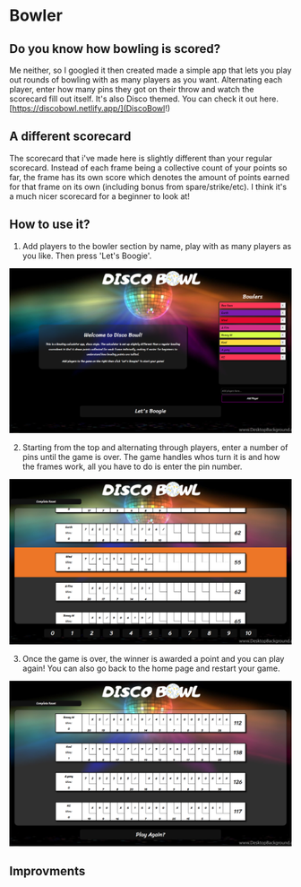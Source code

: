 # Bowler

## Do you know how bowling is scored?

Me neither, so I googled it then created made a simple app that lets you play out rounds of bowling with as many players as you want. Alternating each player, enter how many pins they got on their throw and watch the scorecard fill out itself. It's also Disco themed.
You can check it out here. [https://discobowl.netlify.app/](DiscoBowl!)

## A different scorecard

The scorecard that i've made here is slightly different than your regular scorecard. Instead of each frame being a collective count of your points so far, the frame has its own score which denotes the amount of points earned for that frame on its own (including bonus from spare/strike/etc). I think it's a much nicer scorecard for a beginner to look at!

## How to use it?

1. Add players to the bowler section by name, play with as many players as you like. Then press 'Let's Boogie'.

![](client/src/images/screencap1.png)

2. Starting from the top and alternating through players, enter a number of pins until the game is over. The game handles whos turn it is and how the frames work, all you have to do is enter the pin number.

![](client/src/images/screencap2.png)

3. Once the game is over, the winner is awarded a point and you can play again! You can also go back to the home page and restart your game.

![](client/src/images/screencap3.png)

## Improvments 

